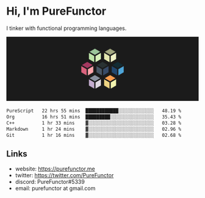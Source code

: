 # Hi, I'm PureFunctor

I tinker with functional programming languages.

![Vitriol Header](./vitriol.png)

<!--START_SECTION:waka-->
```text
PureScript   22 hrs 55 mins  ████████████░░░░░░░░░░░░░   48.19 % 
Org          16 hrs 51 mins  █████████░░░░░░░░░░░░░░░░   35.43 % 
C++          1 hr 33 mins    ▓░░░░░░░░░░░░░░░░░░░░░░░░   03.28 % 
Markdown     1 hr 24 mins    ▓░░░░░░░░░░░░░░░░░░░░░░░░   02.96 % 
Git          1 hr 16 mins    ▓░░░░░░░░░░░░░░░░░░░░░░░░   02.68 % 
```
<!--END_SECTION:waka-->

## Links
+ website: https://purefunctor.me
+ twitter: https://twitter.com/PureFunctor
+ discord: PureFunctor#5339
+ email: purefunctor at gmail.com
